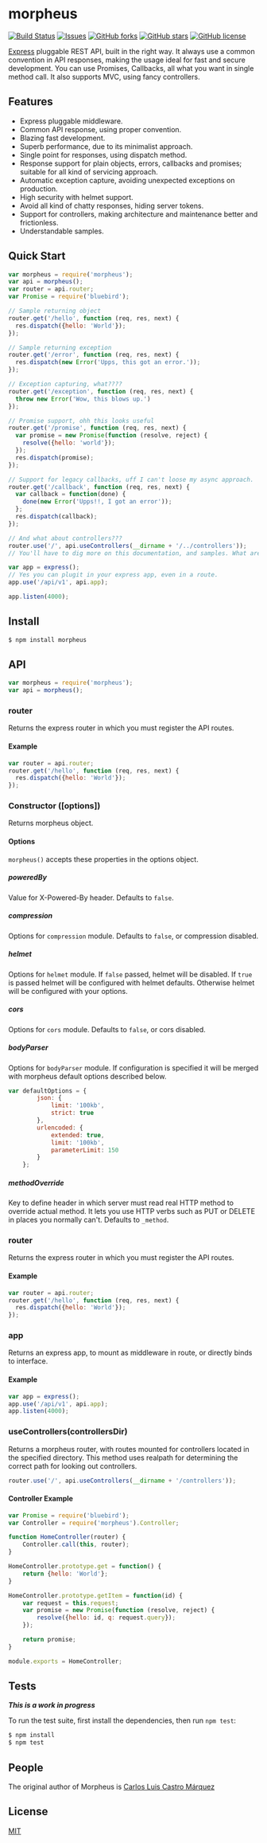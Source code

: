 # morpheus

[![Build Status](https://travis-ci.org/clcastro87/morpheus.svg?branch=master)](https://travis-ci.org/clcastro87/morpheus)
[![Issues](https://img.shields.io/github/issues/clcastro87/morpheus.svg)](https://travis-ci.org/clcastro87/morpheus)
[![GitHub forks](https://img.shields.io/github/forks/clcastro87/morpheus.svg)](https://github.com/clcastro87/morpheus/network)
[![GitHub stars](https://img.shields.io/github/stars/clcastro87/morpheus.svg)](https://github.com/clcastro87/morpheus/stargazers)
[![GitHub license](https://img.shields.io/badge/license-MIT-blue.svg)](https://raw.githubusercontent.com/clcastro87/morpheus/master/LICENSE)

[Express](http://expressjs.com/) pluggable REST API, built in the right way. It always use a common convention in API responses, making the usage ideal for fast and secure development. You can use Promises, Callbacks, all what you want in single method call. It also supports MVC, using fancy controllers.

## Features
- Express pluggable middleware.
- Common API response, using proper convention.
- Blazing fast development.
- Superb performance, due to its minimalist approach.
- Single point for responses, using dispatch method.
- Response support for plain objects, errors, callbacks and promises; suitable for all kind of servicing approach.
- Automatic exception capture, avoiding unexpected exceptions on production.
- High security with helmet support.
- Avoid all kind of chatty responses, hiding server tokens.
- Support for controllers, making architecture and maintenance better and frictionless.
- Understandable samples.

## Quick Start

```js
var morpheus = require('morpheus');
var api = morpheus();
var router = api.router;
var Promise = require('bluebird');

// Sample returning object
router.get('/hello', function (req, res, next) {
  res.dispatch({hello: 'World'});
});

// Sample returning exception
router.get('/error', function (req, res, next) {
  res.dispatch(new Error('Upps, this got an error.'));
});

// Exception capturing, what????
router.get('/exception', function (req, res, next) {
  throw new Error('Wow, this blows up.')
});

// Promise support, ohh this looks useful
router.get('/promise', function (req, res, next) {
  var promise = new Promise(function (resolve, reject) {
    resolve({hello: 'world'});
  });
  res.dispatch(promise);
});

// Support for legacy callbacks, uff I can't loose my async approach.
router.get('/callback', function (req, res, next) {
  var callback = function(done) {
    done(new Error('Upps!!, I got an error'));
  };
  res.dispatch(callback);
});

// And what about controllers???
router.use('/', api.useControllers(__dirname + '/../controllers'));
// You'll have to dig more on this documentation, and samples. What are you waiting for?

var app = express();
// Yes you can plugit in your express app, even in a route.
app.use('/api/v1', api.app);

app.listen(4000);
```

## Install

```bash
$ npm install morpheus
```

## API

```js
var morpheus = require('morpheus');
var api = morpheus();
```

### router

Returns the express router in which you must register the API routes.

#### Example
```js
var router = api.router;
router.get('/hello', function (req, res, next) {
  res.dispatch({hello: 'World'});
});
```

### Constructor ([options])

Returns morpheus object.

#### Options

`morpheus()` accepts these properties in the options object. 

##### poweredBy

Value for X-Powered-By header. Defaults to `false`.

##### compression

Options for `compression` module. Defaults to `false`, or compression disabled.

##### helmet

Options for `helmet` module. If `false` passed, helmet will be disabled. If `true` is passed helmet will be configured with helmet defaults. Otherwise helmet will be configured with your options.

##### cors

Options for `cors` module. Defaults to `false`, or cors disabled.

##### bodyParser

Options for `bodyParser` module. If configuration is specified it will be merged with morpheus default options described below.

```js
var defaultOptions = {
        json: {
            limit: '100kb',
            strict: true
        },
        urlencoded: {
            extended: true,
            limit: '100kb',
            parameterLimit: 150
        }
    };
```

##### methodOverride

Key to define header in which server must read real HTTP method to override actual method. It lets you use HTTP verbs such as PUT or DELETE in places you normally can't. Defaults to `_method`.

### router

Returns the express router in which you must register the API routes.

#### Example
```js
var router = api.router;
router.get('/hello', function (req, res, next) {
  res.dispatch({hello: 'World'});
});
```

### app

Returns an express app, to mount as middleware in route, or directly binds to interface.

#### Example
```js
var app = express();
app.use('/api/v1', api.app);
app.listen(4000);
```

### useControllers(controllersDir)

Returns a morpheus router, with routes mounted for controllers located in the specified directory. This method uses realpath for determining the correct path for looking out controllers. 

```js
router.use('/', api.useControllers(__dirname + '/controllers'));
```

#### Controller Example
```js
var Promise = require('bluebird');
var Controller = require('morpheus').Controller;

function HomeController(router) {
    Controller.call(this, router);
}

HomeController.prototype.get = function() {
    return {hello: 'World'};
}

HomeController.prototype.getItem = function(id) {
    var request = this.request;
    var promise = new Promise(function (resolve, reject) {
        resolve({hello: id, q: request.query});
    });

    return promise;
}

module.exports = HomeController;
```
## Tests

***This is a work in progress***

  To run the test suite, first install the dependencies, then run `npm test`:

```bash
$ npm install
$ npm test
```

## People

The original author of Morpheus is [Carlos Luis Castro Márquez](https://github.com/clcastro87)

## License

[MIT](LICENSE)